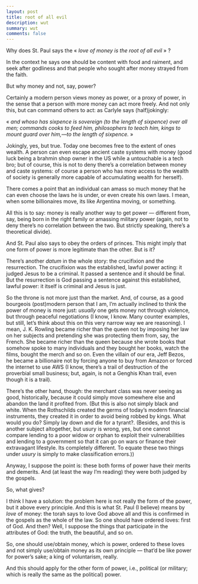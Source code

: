 ```yaml
---
layout: post
title: root of all evil
description: wut
summary: wut
comments: false
---
```


Why does St. Paul says the « *love of money is the root of all evil* » ?

In the context he says one should be content with food and raiment, and seek after godliness and that people who sought after money strayed from the faith.

But why money and not, say, power?

Certainly a modern person views money as power, or a proxy of power, in the sense that a person with more money can act more freely. And not only this, but can command others to act: as Carlyle says (half)jokingly:

« *and whoso has sixpence is sovereign (to the length of sixpence) over all men; commands cooks to feed him, philosophers to teach him, kings to mount guard over him,—to the length of sixpence.* »

Jokingly, yes, but true. Today one becomes free to the extent of ones wealth. A person can even escape ancient caste systems with money (good luck being a brahmin shop owner in the US while a untouchable is a tech bro; but of course, this is not to deny there’s a correlation between money and caste systems: of course a person who has more access to the wealth of society is generally more capable of accumulating wealth for herself).

There comes a point that an individual can amass so much money that he can even choose the laws he is under, or even create his own laws. I mean, when some billionaires move, its like Argentina moving, or something.

All this is to say: money is really another way to get power — different from, say, being born in the right family or amassing military power (again, not to deny there’s no correlation between the two. But strictly speaking, there’s a theoretical divide).

And St. Paul also says to obey the orders of princes. This might imply that one form of power is more legitimate than the other. But is it?

There’s another *datum* in the whole story: the crucifixion and the resurrection. The crucifixion was the established, lawful power acting: it judged Jesus to be a criminal. It passed a sentence and it should be final. But the resurrection is God passing a sentence against this established, lawful power: it itself is criminal and Jesus is just.

So the throne is not more just than the market. And, of course, as a good bourgeois (post)modern person that I am, I’m actually inclined to think the power of money is more just: *usually* one gets money not through violence, but through peaceful negotiations (I know, I know. Many counter examples, but still, let’s think about this on this very narrow way we are reasoning). I mean, J. K. Rowling became richer than the queen not by imposing her law on her subjects and pretending she was protecting them from, say, the French. She became richer than the queen because she wrote books that somehow spoke to many individuals and they bought her books, watch the films, bought the merch and so on. Even the villain of our era, Jeff Bezos, he became a billionaire not by forcing anyone to buy from Amazon or forced the internet to use AWS (I know, there’s a trail of destruction of the proverbial small business; but, again, is not a Genghis Khan trail, even though it is a trail).

There’s the other hand, though: the merchant class was never seeing as good, historically, because it could simply move somewhere else and abandon the land it profited from. (But this is also not simply black and white. When the Rothschilds created the germs of today’s modern financial instruments, they created it in order to avoid being robbed by kings. What would you do? Simply lay down and die for a tyrant?. (Besides, and this is another subject altogether, but usury is wrong, yes, but one cannot compare lending to a poor widow or orphan to exploit their vulnerabilities and lending to a government so that it can go on wars or finance their extravagant lifestyle. Its completely different. To equate these two things under *usury* is simply to make classification errors.))

Anyway, I suppose the point is: these both forms of power have their merits and demerits. And (at least the way I’m reading) they were both judged by the gospels.

So, what gives?

I think I have a solution: the problem here is not really the form of the power, but it above every principle. And this is what St. Paul (I believe) means by *love* of money: the torah says to love God above all and this is confirmed in the gospels as the whole of the law. So one should have ordered loves: first of God. And then? Well, I suppose the things that participate in the attributes of God: the truth, the beautiful, and so on.

So, one should use/obtain money, which is power, ordered to these loves and not simply use/obtain money as its own principle — that’d be like power for power’s sake; a king of voluntarism, really.

And this should apply for the other form of power, i.e., political (or military; which is really the same as the political) power.
